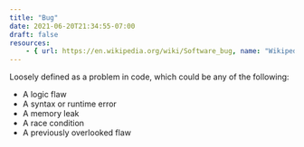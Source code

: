 ```yaml
---
title: "Bug"
date: 2021-06-20T21:34:55-07:00
draft: false
resources:
    - { url: https://en.wikipedia.org/wiki/Software_bug, name: "Wikipedia" }
---
```


Loosely defined as a problem in code, which could be any of the following:

* A logic flaw
* A syntax or runtime error
* A memory leak
* A race condition
* A previously overlooked flaw
